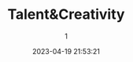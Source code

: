 ---
index: 7327
title: "Talent&Creativity"
subtitle: ""
author: 1
date: "2023-04-19 21:53:21"
date_gmt: "2023-04-19 19:53:21"
excerpt: ""
content: "<p>\r\nIeder mens op aarde is van nature begiftigd met talenten en creativiteit.\r\n</p>\r\n<p>\r\nHet doel van deze natuurlijke gave is om waarde toe te voegen aan iedereen. Via deze natuurlijke gaven als toegevoegde waarde wordt men een instandhouder van zichzelf en een bijdrage aan zijn of haar gemeenschap.\r\nToen geld nog niet was uitgevonden, was 'handel door ruilhandel' het enige ruilmiddel. Talenten, creativiteit, diensten en/of producten werden uitgewisseld tussen mensen. Alleen de zeer getalenteerde en creatieve producenten werden er rijk van.\r\n</p>\r\n<p>\r\n\r\nJe talenten bevatten je waarden.\r\n</p>\r\n\r\n            <figure class=\"image is-2by1 box effect-selena has-text-left has-text-white has-text-weight-semibold has-text-shadow\">\r\n                <div class=\"dcll-bgwrap\" style=\"background-color:#070705;\"></div><img src=\"data:image/gif;base64,R0lGODlhAQABAIABAAcHBQAAACwAAAAAAQABAAACAkQBADs=\" data-src=\"https://www.artkidsfoundation.org/app/uploads/2023/04/talent-and-creativity-2-180x180.jpg\" alt=\"\" width=\"180\" height=\"180\" class=\"lazyload alignnone size-medium wp-image-7325 dcll-image dcll-placeholder\" />\r\n\r\n                <figcaption>\r\n                    <p class=\"title has-text-white is-size-5-desktop is-size-6-touch\"></p>\r\n                    <p class=\"subtitle has-text-white is-size-6-desktop is-size-7-touch\"></p>\r\n                    <p class=\"content\"></p>\r\n                </figcaption>\r\n            </figure>\r\n\r\n"
status: "publish"
comment_status: "closed"
name: "talent-and-creativity"
modified: "2023-04-19 22:16:24"
modified_gmt: "2023-04-19 20:16:24"
content_filtered: ""
parent: 296
guid: "https://www.artkidsfoundation.org/?page_id=7327"
type: "page"
comment_count: 0
categories: []
tags: []
---